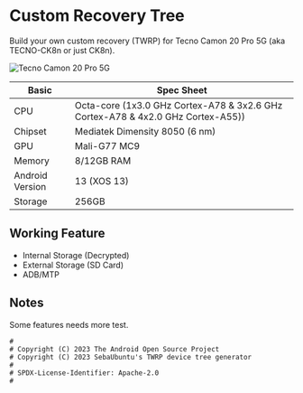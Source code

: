 # Custom Recovery Tree

Build your own custom recovery (TWRP) for Tecno Camon 20 Pro 5G (aka TECNO-CK8n or just CK8n).

![Tecno Camon 20 Pro 5G](https://fdn2.gsmarena.com/vv/pics/tecno/tecno-camon20-pro-5g-2.jpg)

|Basic               |Spec Sheet                                                    |
|--                  |--                                                            |
|CPU                 |Octa-core (1x3.0 GHz Cortex-A78 & 3x2.6 GHz Cortex-A78 & 4x2.0 GHz Cortex-A55))      |
|Chipset             |Mediatek Dimensity 8050 (6 nm)                                     |
|GPU                 |Mali-G77 MC9                                              |
|Memory              |8/12GB RAM                                                     |
|Android Version     |13 (XOS 13)                                               |
|Storage             |256GB                                                      |

## Working Feature
- Internal Storage (Decrypted)
- External Storage (SD Card)
- ADB/MTP

## Notes
Some features needs more test.

```
#
# Copyright (C) 2023 The Android Open Source Project
# Copyright (C) 2023 SebaUbuntu's TWRP device tree generator
#
# SPDX-License-Identifier: Apache-2.0
#
```
